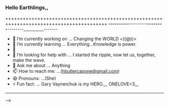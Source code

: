 ### Hello Earthlings,,
+++++++++++++++++++++++++++++++++++++++++++++++++++++++++++++++++++++++++++++++++++++++++
________----------_________---------_________--------________--------__________-------
- 🔭 I’m currently working on ... Changing the WORLD  <((@))>                             
- 🌱 I’m currently learning ... Everything...Knowledge is power.      
- 👯     
- 🤔 I’m looking for help with ... I started the ripple, now let us, together, make the wave.                               
- 💬 Ask me about ... Anything                                                           
- 📫 How to reach me: ...(hbutlercapone@gmail.com)                                          
- 😄 Pronouns: ...(She)                                                                   
- ⚡ Fun fact: ... Gary Vaynerchuk is my HERO.,,, ONELOVE<3,,,                          
 ________________________________________________________________________________________                                                                                        
-->
